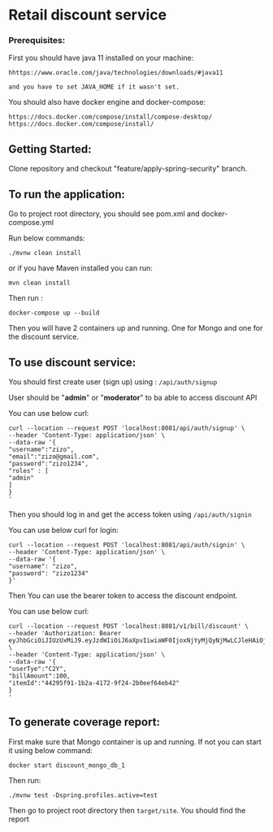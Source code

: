 # Retail discount service

### Prerequisites:

First you should have java 11 installed on your machine:

	hhttps://www.oracle.com/java/technologies/downloads/#java11
	
	and you have to set JAVA_HOME if it wasn't set.

You should also have docker engine and docker-compose:

	https://docs.docker.com/compose/install/compose-desktop/
    https://docs.docker.com/compose/install/

## Getting Started:

Clone repository and checkout "feature/apply-spring-security" branch.

## To run the application:

Go to project root directory, you should see pom.xml and docker-compose.yml

Run below commands:

    ./mvnw clean install 

or if you have Maven installed you can run:

    mvn clean install 

Then run :

    docker-compose up --build

Then you will have 2 containers up and running. One for Mongo and one for the discount service.

## To use discount service:

You should first create user (sign up) using : `/api/auth/signup`

User should be "**admin**" or "**moderator**" to ba able to access discount API

You can use below curl:

    curl --location --request POST 'localhost:8081/api/auth/signup' \
    --header 'Content-Type: application/json' \
    --data-raw '{
    "username":"zizo",
    "email":"zizo@gmail.com",
    "password":"zizo1234",
    "roles" : [
    "admin"
    ]
    }
    '

Then you should log in and get the access token using `/api/auth/signin`

You can use below curl for login:

    curl --location --request POST 'localhost:8081/api/auth/signin' \
    --header 'Content-Type: application/json' \
    --data-raw '{
    "username": "zizo",
    "password": "zizo1234"
    }'

Then You can use the bearer token to access the discount endpoint.

You can use below curl:

    curl --location --request POST 'localhost:8081/v1/bill/discount' \
    --header 'Authorization: Bearer eyJhbGciOiJIUzUxMiJ9.eyJzdWIiOiJ6aXpvIiwiaWF0IjoxNjYyMjQyNjMwLCJleHAiOjE2NjIzMjkwMzB9.1TWN3i9UCTTng6SctTklWrofpQCkDH8ho7xfW8K0Vjj3BdUji_rXu4EPrNrvcunCg__DZ_Ky2nmQgT_y_k5ndQ' \
    --header 'Content-Type: application/json' \
    --data-raw '{
    "userTye":"C2Y",
    "billAmount":100,
    "itemId":"44295f91-1b2a-4172-9f24-2b0eef64eb42"
    }
    '

## To generate coverage report:

First make sure that Mongo container is up and running. If not you can start it using below command:

    docker start discount_mongo_db_1

Then run:

    ./mvnw test -Dspring.profiles.active=test

Then go to project root directory then `target/site`. You should find the report